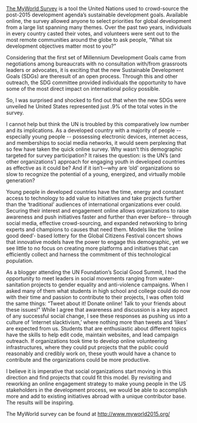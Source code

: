 [The MyWorld Survey](http://www.myworld2015.org/) is a tool the United Nations used to crowd-source the post-2015 development agenda’s sustainable development goals. Available online, the survey allowed anyone to select priorities for global development from a large list spanning many themes. Over the past two years, individuals in every country casted their votes, and volunteers were sent out to the most remote communities around the globe to ask people, “What six development objectives matter most to you?”

Considering that the first set of Millennium Development Goals came from negotiations among bureaucrats with no consultation with/from grassroots leaders or advocates, it is exciting that the new Sustainable Development Goals (SDGs) are theresult of an open process. Through this and other outreach, the SDG committee provided individuals the opportunity to have some of the most direct impact on international policy possible. 


So, I was surprised and shocked to find out that when the new SDGs were unveiled he United States represented just .9% of the total votes in the survey.


I cannot help but think the UN is troubled by this comparatively low number and its implications. As a developed country with a majority of people -- especially young people --  possessing electronic devices, internet access, and memberships to social media networks, it would seem perplexing that so few have taken the quick online survey. Why wasn’t this demographic targeted for survey participation? It raises the question: is the UN’s (and other organizations’) approach for engaging youth in developed countries as effective as it could be? And if it isn’t—why are ‘old’ organizations so slow to recognize the potential of a young, energized, and virtually mobile generation? 

Young people in developed countries have the time, energy and constant access to technology to add value to initiatives and take projects further than the ‘traditional’ audiences of international organizations ever could. Securing their interest and engagement online allows organizations to raise awareness and push initiatives faster and further than ever before-- through social media, effective crowd-sourcing, and expanded networking to bring experts and champions to causes that need them. Models like the ‘online good deed’- based lottery for the Global Citizens Festival concert shows that innovative models have the power to engage this demographic, yet we see little to no focus on creating more platforms and initiatives that can efficiently collect and harness the commitment of this technological population.


 As a blogger attending the UN Foundation’s Social Good Summit, I had the opportunity to meet leaders in social movements ranging from water-sanitation projects to gender equality and anti-violence campaigns. When I asked many of them what students in high school and college could do now with their time and passion to contribute to their projects, I was often told the same things: “Tweet about it!  Donate online! Talk to your friends about these issues!” While I agree that awareness and discussion is a key aspect of any successful social change, I see these responses as pushing us into a culture of ‘internet slacktivism,’ where nothing more than tweets and ‘likes’ are expected from us. Students that are enthusiastic about different topics have the skills to help edit code, maintain websites, and lead campaign outreach. If organizations took time to develop online volunteering infrastructures, where they could put projects that the public could reasonably and credibly work on, these youth would have a chance to contribute and the organizations could be more productive. 

I believe it is imperative that social organizations start moving in this direction and find projects that could fit this model. By revisiting and reworking an online engagement strategy to make young people in the US stakeholders in the development process, we would be able to accomplish more and add to existing initiatives abroad with a unique contributor base. The results will be inspiring.

The MyWorld survey can be found at http://www.myworld2015.org/ 


